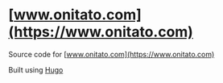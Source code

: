 # [www.onitato.com](https://www.onitato.com)

Source code for [www.onitato.com](https://www.onitato.com)

Built using [Hugo](https://gohugo.io/)
